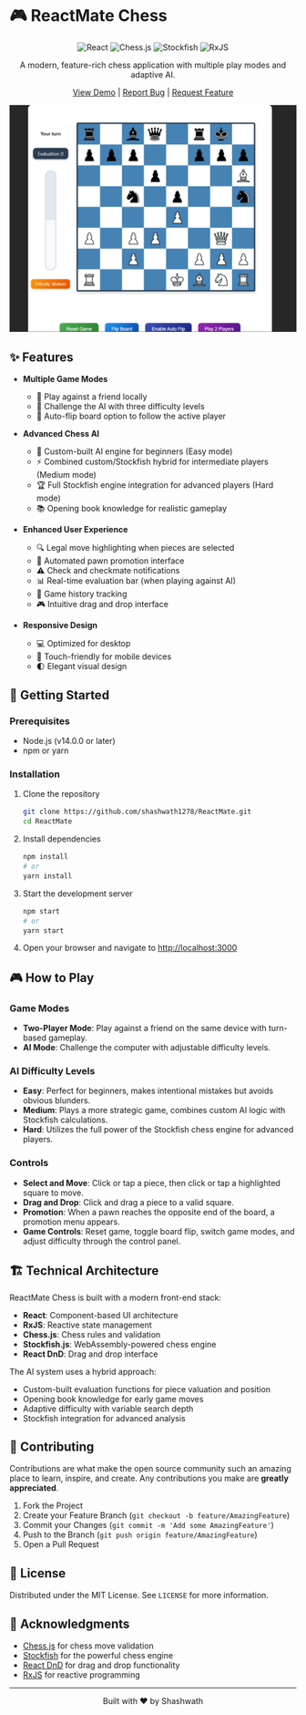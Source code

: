 # 🎮 ReactMate Chess

<div align="center">

![React](https://img.shields.io/badge/React-20232A?style=for-the-badge&logo=react&logoColor=61DAFB)
![Chess.js](https://img.shields.io/badge/Chess.js-533E2D?style=for-the-badge&logo=checkmarx&logoColor=white)
![Stockfish](https://img.shields.io/badge/Stockfish-4B5562?style=for-the-badge&logo=lichess&logoColor=white)
![RxJS](https://img.shields.io/badge/RxJS-B7178C?style=for-the-badge&logo=reactivex&logoColor=white)

A modern, feature-rich chess application with multiple play modes and adaptive AI.

[View Demo](https://react-mate.vercel.app/) | [Report Bug](https://github.com/shashwath1278/ReactMate/issues) | [Request Feature](https://github.com/shashwath1278/ReactMate/issues)

![Chess App Screenshot](./screenshot.png)

</div>

## ✨ Features

- **Multiple Game Modes**
  - 👥 Play against a friend locally
  - 🤖 Challenge the AI with three difficulty levels
  - 🔄 Auto-flip board option to follow the active player

- **Advanced Chess AI**
  - 🧠 Custom-built AI engine for beginners (Easy mode)
  - ⚡ Combined custom/Stockfish hybrid for intermediate players (Medium mode)
  - 🏆 Full Stockfish engine integration for advanced players (Hard mode)
  - 📚 Opening book knowledge for realistic gameplay

- **Enhanced User Experience**
  - 🔍 Legal move highlighting when pieces are selected
  - 👑 Automated pawn promotion interface
  - ⚠️ Check and checkmate notifications
  - 📊 Real-time evaluation bar (when playing against AI)
  - 🔄 Game history tracking
  - 🎮 Intuitive drag and drop interface

- **Responsive Design**
  - 💻 Optimized for desktop
  - 📱 Touch-friendly for mobile devices
  - 🌓 Elegant visual design

## 🚀 Getting Started

### Prerequisites

- Node.js (v14.0.0 or later)
- npm or yarn

### Installation

1. Clone the repository
   ```bash
   git clone https://github.com/shashwath1278/ReactMate.git
   cd ReactMate
   ```

2. Install dependencies
   ```bash
   npm install
   # or
   yarn install
   ```

3. Start the development server
   ```bash
   npm start
   # or
   yarn start
   ```

4. Open your browser and navigate to [http://localhost:3000](http://localhost:3000)

## 🎮 How to Play

### Game Modes

- **Two-Player Mode**: Play against a friend on the same device with turn-based gameplay.
- **AI Mode**: Challenge the computer with adjustable difficulty levels.

### AI Difficulty Levels

- **Easy**: Perfect for beginners, makes intentional mistakes but avoids obvious blunders.
- **Medium**: Plays a more strategic game, combines custom AI logic with Stockfish calculations.
- **Hard**: Utilizes the full power of the Stockfish chess engine for advanced players.

### Controls

- **Select and Move**: Click or tap a piece, then click or tap a highlighted square to move.
- **Drag and Drop**: Click and drag a piece to a valid square.
- **Promotion**: When a pawn reaches the opposite end of the board, a promotion menu appears.
- **Game Controls**: Reset game, toggle board flip, switch game modes, and adjust difficulty through the control panel.

## 🏗️ Technical Architecture

ReactMate Chess is built with a modern front-end stack:

- **React**: Component-based UI architecture
- **RxJS**: Reactive state management
- **Chess.js**: Chess rules and validation
- **Stockfish.js**: WebAssembly-powered chess engine
- **React DnD**: Drag and drop interface

The AI system uses a hybrid approach:
- Custom-built evaluation functions for piece valuation and position
- Opening book knowledge for early game moves
- Adaptive difficulty with variable search depth
- Stockfish integration for advanced analysis

## 🤝 Contributing

Contributions are what make the open source community such an amazing place to learn, inspire, and create. Any contributions you make are **greatly appreciated**.

1. Fork the Project
2. Create your Feature Branch (`git checkout -b feature/AmazingFeature`)
3. Commit your Changes (`git commit -m 'Add some AmazingFeature'`)
4. Push to the Branch (`git push origin feature/AmazingFeature`)
5. Open a Pull Request

## 📜 License

Distributed under the MIT License. See `LICENSE` for more information.

## 🙏 Acknowledgments

- [Chess.js](https://github.com/jhlywa/chess.js) for chess move validation
- [Stockfish](https://stockfishchess.org/) for the powerful chess engine
- [React DnD](https://react-dnd.github.io/react-dnd/) for drag and drop functionality
- [RxJS](https://rxjs.dev/) for reactive programming

---

<div align="center">
  Built with ❤️ by Shashwath
</div>

